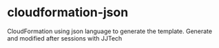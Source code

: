 # cloudformation-json
CloudFormation using json language to generate the template. Generate and modified after sessions with JJTech
